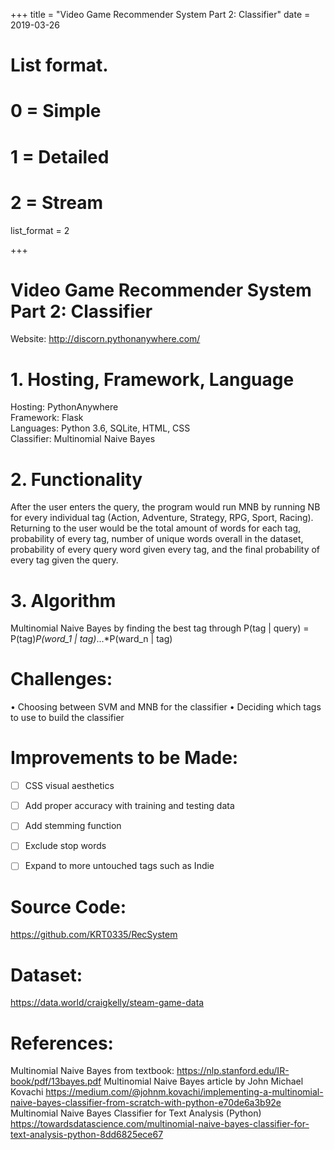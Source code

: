 +++
title = "Video Game Recommender System   Part 2: Classifier"
date = 2019-03-26

# List format.
#   0 = Simple
#   1 = Detailed
#   2 = Stream
list_format = 2

+++

# Video Game Recommender System   Part 2: Classifier

Website: http://discorn.pythonanywhere.com/

# 1.	Hosting, Framework, Language
Hosting: PythonAnywhere  
Framework: Flask  
Languages: Python 3.6, SQLite, HTML, CSS  
Classifier: Multinomial Naive Bayes
# 2.	Functionality
After the user enters the query, the program would run MNB by running NB for every individual tag (Action, Adventure, Strategy, RPG, Sport, Racing). Returning to the user would be the total amount of words for each tag, probability of every tag, number of unique words overall in the dataset, probability of every query word given every tag, and the final probability of every tag given the query. 
# 3.	Algorithm
Multinomial Naive Bayes by finding the best tag through P(tag | query) = P(tag)*P(word_1 | tag)*...*P(ward_n | tag)

# Challenges:
•	Choosing between SVM and MNB for the classifier
•	Deciding which tags to use to build the classifier
# Improvements to be Made:
- [ ] CSS visual aesthetics  
- [ ] Add proper accuracy with training and testing data
- [ ] Add stemming function  
- [ ] Exclude stop words  
- [ ] Expand to more untouched tags such as Indie





# Source Code: 
https://github.com/KRT0335/RecSystem  
# Dataset: 
https://data.world/craigkelly/steam-game-data 
# References:
Multinomial Naive Bayes from textbook:
https://nlp.stanford.edu/IR-book/pdf/13bayes.pdf
Multinomial Naive Bayes article by John Michael Kovachi
https://medium.com/@johnm.kovachi/implementing-a-multinomial-naive-bayes-classifier-from-scratch-with-python-e70de6a3b92e
Multinomial Naive Bayes Classifier for Text Analysis (Python)
https://towardsdatascience.com/multinomial-naive-bayes-classifier-for-text-analysis-python-8dd6825ece67
